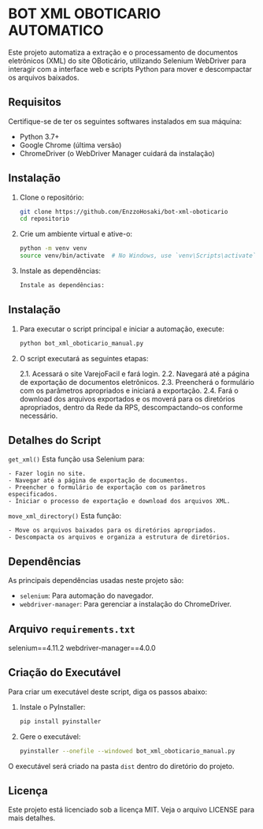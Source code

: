# BOT XML OBOTICARIO AUTOMATICO

Este projeto automatiza a extração e o processamento de documentos eletrônicos (XML) do site OBoticário, utilizando Selenium WebDriver para interagir com a interface web e scripts Python para mover e descompactar os arquivos baixados.

## Requisitos

Certifique-se de ter os seguintes softwares instalados em sua máquina:

- Python 3.7+
- Google Chrome (última versão)
- ChromeDriver (o WebDriver Manager cuidará da instalação)

## Instalação

1. Clone o repositório:

   ```bash
   git clone https://github.com/EnzzoHosaki/bot-xml-oboticario
   cd repositorio

2. Crie um ambiente virtual e ative-o:
    ```bash
    python -m venv venv
    source venv/bin/activate  # No Windows, use `venv\Scripts\activate`

3. Instale as dependências:
    ```bash
    Instale as dependências:

## Instalação

1. Para executar o script principal e iniciar a automação, execute:
    ```bash
    python bot_xml_oboticario_manual.py

2. O script executará as seguintes etapas:

    2.1. Acessará o site VarejoFacil e fará login.
    2.2. Navegará até a página de exportação de documentos eletrônicos.
    2.3. Preencherá o formulário com os parâmetros apropriados e iniciará a exportação.
    2.4. Fará o download dos arquivos exportados e os moverá para os diretórios apropriados, dentro da Rede da RPS, descompactando-os conforme necessário.

## Detalhes do Script

`get_xml()`
Esta função usa Selenium para:

    - Fazer login no site.
    - Navegar até a página de exportação de documentos.
    - Preencher o formulário de exportação com os parâmetros especificados.
    - Iniciar o processo de exportação e download dos arquivos XML.

`move_xml_directory()`
Esta função:

    - Move os arquivos baixados para os diretórios apropriados.
    - Descompacta os arquivos e organiza a estrutura de diretórios.

## Dependências
As principais dependências usadas neste projeto são:

- `selenium`: Para automação do navegador.
- `webdriver-manager`: Para gerenciar a instalação do ChromeDriver.

## Arquivo `requirements.txt`
selenium==4.11.2
webdriver-manager==4.0.0

## Criação do Executável
Para criar um executável deste script, diga os passos abaixo:

1. Instale o PyInstaller:
    ```bash
    pip install pyinstaller
2. Gere o executável:
    ```bash
    pyinstaller --onefile --windowed bot_xml_oboticario_manual.py

O executável será criado na pasta `dist` dentro do diretório do projeto.

## Licença
Este projeto está licenciado sob a licença MIT. Veja o arquivo LICENSE para mais detalhes.
